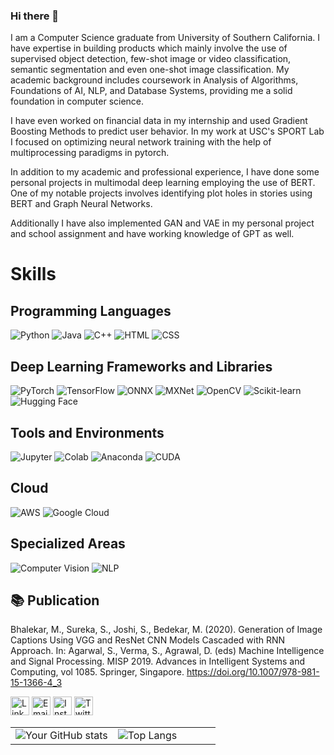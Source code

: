 ### Hi there 👋

I am a Computer Science graduate from University of Southern California. I have expertise in building products which mainly involve the use of supervised object detection, few-shot image or video classification, semantic segmentation and even one-shot image classification. My academic background includes coursework in Analysis of Algorithms, Foundations of AI, NLP, and Database Systems, providing me a solid foundation in computer science.

I have even worked on financial data in my internship and used Gradient Boosting Methods to predict user behavior. In my work at USC's SPORT Lab I focused on optimizing neural network training with the help of multiprocessing paradigms in pytorch.

In addition to my academic and professional experience, I have done some personal projects in multimodal deep learning employing the use of BERT. One of my notable projects involves identifying plot holes in stories using BERT and Graph Neural Networks.

Additionally I have also implemented GAN and VAE in my personal project and school assignment and have working knowledge of GPT as well.


# Skills
## Programming Languages
![Python](https://img.shields.io/badge/python-3670A0?style=for-the-badge&logo=python&logoColor=ffdd54)   ![Java](https://img.shields.io/badge/Java-ED8B00?style=for-the-badge&logo=java&logoColor=white)  ![C++](https://img.shields.io/badge/C%2B%2B-00599C?style=for-the-badge&logo=c%2B%2B&logoColor=white) ![HTML](https://img.shields.io/badge/HTML-239120?style=for-the-badge&logo=html5&logoColor=white) ![CSS](https://img.shields.io/badge/CSS-264de4?style=for-the-badge&logo=css3&logoColor=white)

## Deep Learning Frameworks and Libraries
![PyTorch](https://img.shields.io/badge/PyTorch-EE4C2C?style=for-the-badge&logo=pytorch&logoColor=white) ![TensorFlow](https://img.shields.io/badge/TensorFlow-FF6F00?style=for-the-badge&logo=tensorflow&logoColor=white) ![ONNX](https://img.shields.io/badge/ONNX-1C589A?style=for-the-badge&logo=onnx&logoColor=white) ![MXNet](https://img.shields.io/badge/MXNet-D61F1F?style=for-the-badge&logo=apache-mxnet&logoColor=white) ![OpenCV](https://img.shields.io/badge/OpenCV-5C3EE8?style=for-the-badge&logo=opencv&logoColor=white) ![Scikit-learn](https://img.shields.io/badge/Scikit_learn-F7931E?style=for-the-badge&logo=scikit-learn&logoColor=white) ![Hugging Face](https://img.shields.io/badge/Hugging_Face-FF4785?style=for-the-badge&logo=huggingface&logoColor=white)


## Tools and Environments
![Jupyter](https://img.shields.io/badge/Jupyter-F37626?style=for-the-badge&logo=Jupyter&logoColor=white) ![Colab](https://img.shields.io/badge/Colab-EE6363?style=for-the-badge&logo=google-colab&logoColor=white) ![Anaconda](https://img.shields.io/badge/Anaconda-44A833?style=for-the-badge&logo=anaconda&logoColor=white) ![CUDA](https://img.shields.io/badge/CUDA-76B900?style=for-the-badge&logo=nvidia&logoColor=white)

## Cloud
![AWS](https://img.shields.io/badge/AWS-232F3E?style=for-the-badge&logo=amazon-aws&logoColor=white) ![Google Cloud](https://img.shields.io/badge/Google_Cloud-4285F4?style=for-the-badge&logo=google-cloud&logoColor=white)

## Specialized Areas
![Computer Vision](https://img.shields.io/badge/Computer_Vision-06AED5?style=for-the-badge&logo=opencv&logoColor=white) ![NLP](https://img.shields.io/badge/NLP-118C4E?style=for-the-badge&logo=natural-language-processing&logoColor=white)

## 📚 Publication
Bhalekar, M., Sureka, S., Joshi, S., Bedekar, M. (2020). Generation of Image Captions Using VGG and ResNet CNN Models Cascaded with RNN Approach. In: Agarwal, S., Verma, S., Agrawal, D. (eds) Machine Intelligence and Signal Processing. MISP 2019. Advances in Intelligent Systems and Computing, vol 1085. Springer, Singapore. https://doi.org/10.1007/978-981-15-1366-4_3

<a href="https://linkedin.com/in/shaunak-joshi-7576a9182/" target="_blank"><img src="https://img.icons8.com/color/48/000000/linkedin.png" alt="LinkedIn" width="30" height="30"></a>
<a href="mailto:shaunaks@usc.edu" target="_blank"><img src="https://img.icons8.com/color/48/000000/gmail-new.png" alt="Email" width="30" height="30"></a>
<a href="https://instagram.com/shaunakjoshi12" target="_blank"><img src="https://img.icons8.com/color/48/000000/instagram-new.png" alt="Instagram" width="30" height="30"></a>
<a href="https://twitter.com/SSJ10568131" target="_blank"><img src="https://img.icons8.com/color/48/000000/twitter.png" alt="Twitter" width="30" height="30"></a>


<table width="100%">
  <tr>
    <td width="50%">
      <img src="https://github-readme-stats.vercel.app/api?username=shaunakjoshi12&show_icons=true&theme=radical" alt="Your GitHub stats">
    </td>
    <td width="50%">
      <img src="https://github-readme-stats.vercel.app/api/top-langs/?username=shaunakjoshi12&langs_count=8&layout=compact&hide=OpenEdge%20ABL" alt="Top Langs">
    </td>
  </tr>
</table>





<!--
**shaunakjoshi12/shaunakjoshi12** is a ✨ _special_ ✨ repository because its `README.md` (this file) appears on your GitHub profile.

Here are some ideas to get you started:

- 🔭 I’m currently working on ...
- 🌱 I’m currently learning ...
- 👯 I’m looking to collaborate on ...
- 🤔 I’m looking for help with ...
- 💬 Ask me about ...
- 📫 How to reach me: ...
- 😄 Pronouns: ...
- ⚡ Fun fact: ...
-->
